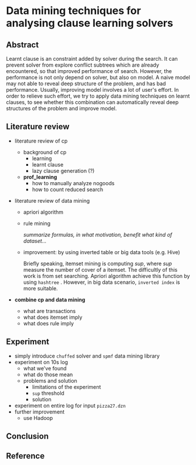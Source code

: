 # Data mining techniques for analysing clause learning solvers

## Abstract

Learnt clause is an constraint added by solver during the search. It can prevent solver from explore conflict subtrees which are already encountered, so that improved performance of search. However, the performance  is not only depend on solver, but also on model. A naive model may not able to reveal deep structure of the problem, and has bad performance. Usually, improving model involves a lot of user's effort. In order to relieve such effort, we try to apply data mining techniques on learnt clauses, to see whether this combination can automatically reveal deep structures of the problem and improve model.

## Literature review

* literature review of cp
  * background of cp
    - learning
    - learnt clause
    - lazy clause generation (?)
  * **prof_learning**
    * how to manually analyze nogoods
    * how to count reduced search


* literature review of data mining

  * apriori algorithm

  * rule mining

    *summarize formulas, in what motivation, benefit what kind of dataset...*

  * improvement: by using inverted table or big data tools (e.g. Hive)

    Briefly speaking, itemset mining is computing $sup$, where $sup$ measure the number of cover of a itemset. The difficultly of this work is from set searching. Apriori algorithm achieve this function by using `hashtree` . However, in big data scenario, `inverted index` is more suitable. 

* **combine cp and data mining**

  * what are transactions
  * what does itemset imply
  * what does rule imply

## Experiment

* simply introduce `chuffed` solver and `spmf` data mining library
* experiment on 10s log
  * what we've found
  * what do those mean
  * problems and solution
    * limitations of the experiment
    * `sup` threshold
    * solution
* experiment on entire log for input `pizza27.dzn`
* further  improvement
  * use Hadoop

## Conclusion



## Reference

